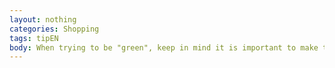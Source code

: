 ```yaml
---
layout: nothing
categories: Shopping
tags: tipEN
body: When trying to be "green", keep in mind it is important to make the purchased products serve as long as possible, so share them with others if you can.
---
```

